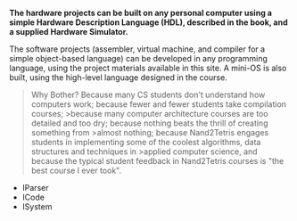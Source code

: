 **The hardware projects can be built on any personal computer using a simple Hardware Description Language (HDL), described in the book, and a supplied Hardware Simulator.**

The software projects (assembler, virtual machine, and compiler for a simple object-based language) can be developed in any programming language, using the project materials available in this site. A mini-OS is also built, using the high-level language designed in the course.

>Why Bother? Because many CS students don't understand how computers work; because fewer and fewer students take compilation courses; >because many computer architecture courses are too detailed and too dry; because nothing beats the thrill of creating something from >almost nothing; because Nand2Tetris engages students in implementing some of the coolest algorithms, data structures and techniques in >applied computer science, and because the typical student feedback in Nand2Tetris courses is "the best course I ever took".
- IParser
- ICode
- ISystem
